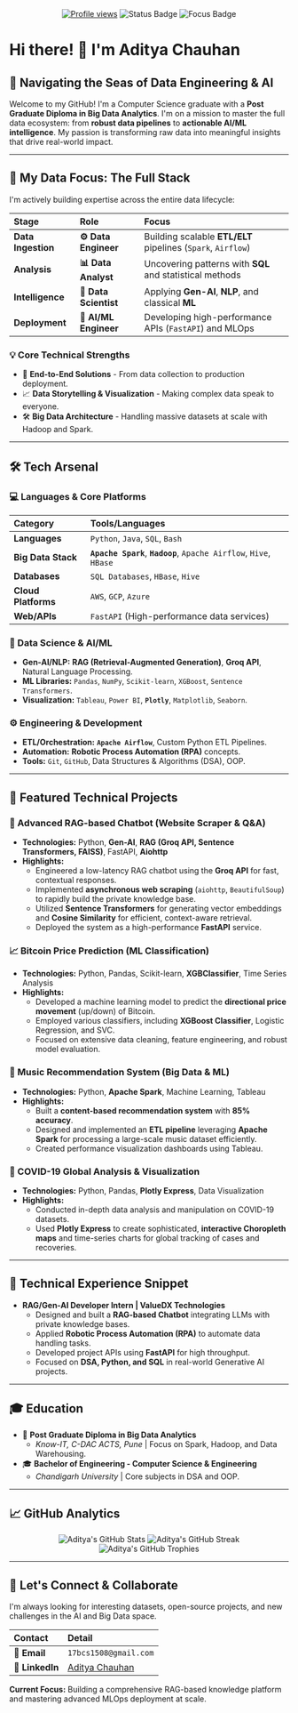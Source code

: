 <div align="center">
    <a href="https://github.com/Aditya-git-rajya"><img src="https://komarev.com/ghpvc/?username=Aditya-git-rajya&style=flat-square&color=blue" alt="Profile views"></a>
    <img src="https://img.shields.io/badge/Status-Seeking%20Data%20Role-0077B6?style=flat-square&logo=linkedin" alt="Status Badge">
    <img src="https://img.shields.io/badge/Focus-GenAI%20%7C%20BigData-2A9D8F?style=flat-square" alt="Focus Badge">
</div>

# Hi there! 👋 I'm Aditya Chauhan

## 🌊 Navigating the Seas of Data Engineering & AI

Welcome to my GitHub! I'm a Computer Science graduate with a **Post Graduate Diploma in Big Data Analytics**. I'm on a mission to master the full data ecosystem: from **robust data pipelines** to **actionable AI/ML intelligence**. My passion is transforming raw data into meaningful insights that drive real-world impact.

---

## 🎯 My Data Focus: The Full Stack

I'm actively building expertise across the entire data lifecycle:

| Stage | Role | Focus |
| :--- | :--- | :--- |
| **Data Ingestion** | **⚙️ Data Engineer** | Building scalable **ETL/ELT** pipelines (`Spark`, `Airflow`) |
| **Analysis** | **📊 Data Analyst** | Uncovering patterns with **SQL** and statistical methods |
| **Intelligence** | **🔬 Data Scientist** | Applying **Gen-AI**, **NLP**, and classical **ML** |
| **Deployment** | **🤖 AI/ML Engineer** | Developing high-performance APIs (`FastAPI`) and MLOps |

### 💡 Core Technical Strengths
* 🚀 **End-to-End Solutions** - From data collection to production deployment.
* 📈 **Data Storytelling & Visualization** - Making complex data speak to everyone.
* 🛠️ **Big Data Architecture** - Handling massive datasets at scale with Hadoop and Spark.

---

## 🛠️ Tech Arsenal

### 💻 Languages & Core Platforms
| Category | Tools/Languages |
| :--- | :--- |
| **Languages** | `Python`, `Java`, `SQL`, `Bash` |
| **Big Data Stack** | **`Apache Spark`**, **`Hadoop`**, `Apache Airflow`, `Hive`, `HBase` |
| **Databases** | `SQL Databases`, `HBase`, `Hive` |
| **Cloud Platforms** | `AWS`, `GCP`, `Azure` |
| **Web/APIs** | `FastAPI` (High-performance data services) |

### 🤖 Data Science & AI/ML
* **Gen-AI/NLP:** **RAG (Retrieval-Augmented Generation)**, **Groq API**, Natural Language Processing.
* **ML Libraries:** `Pandas`, `NumPy`, `Scikit-learn`, `XGBoost`, `Sentence Transformers`.
* **Visualization:** `Tableau`, `Power BI`, **`Plotly`**, `Matplotlib`, `Seaborn`.

### ⚙️ Engineering & Development
* **ETL/Orchestration:** **`Apache Airflow`**, Custom Python ETL Pipelines.
* **Automation:** **Robotic Process Automation (RPA)** concepts.
* **Tools:** `Git`, `GitHub`, Data Structures & Algorithms (DSA), OOP.

---

## 🌟 Featured Technical Projects

### 🤖 Advanced RAG-based Chatbot (Website Scraper & Q&A)
* **Technologies:** Python, **Gen-AI**, **RAG (Groq API, Sentence Transformers, FAISS)**, FastAPI, **Aiohttp**
* **Highlights:**
    * Engineered a low-latency RAG chatbot using the **Groq API** for fast, contextual responses.
    * Implemented **asynchronous web scraping** (`aiohttp`, `BeautifulSoup`) to rapidly build the private knowledge base.
    * Utilized **Sentence Transformers** for generating vector embeddings and **Cosine Similarity** for efficient, context-aware retrieval.
    * Deployed the system as a high-performance **FastAPI** service.

### 📈 Bitcoin Price Prediction (ML Classification)
* **Technologies:** Python, Pandas, Scikit-learn, **XGBClassifier**, Time Series Analysis
* **Highlights:**
    * Developed a machine learning model to predict the **directional price movement** (up/down) of Bitcoin.
    * Employed various classifiers, including **XGBoost Classifier**, Logistic Regression, and SVC.
    * Focused on extensive data cleaning, feature engineering, and robust model evaluation.

### 🎵 Music Recommendation System (Big Data & ML)
* **Technologies:** Python, **Apache Spark**, Machine Learning, Tableau
* **Highlights:**
    * Built a **content-based recommendation system** with **85% accuracy**.
    * Designed and implemented an **ETL pipeline** leveraging **Apache Spark** for processing a large-scale music dataset efficiently.
    * Created performance visualization dashboards using Tableau.

### 🦠 COVID-19 Global Analysis & Visualization
* **Technologies:** Python, Pandas, **Plotly Express**, Data Visualization
* **Highlights:**
    * Conducted in-depth data analysis and manipulation on COVID-19 datasets.
    * Used **Plotly Express** to create sophisticated, **interactive Choropleth maps** and time-series charts for global tracking of cases and recoveries.

---

## 💼 Technical Experience Snippet

* **RAG/Gen-AI Developer Intern | ValueDX Technologies**
    * Designed and built a **RAG-based Chatbot** integrating LLMs with private knowledge bases.
    * Applied **Robotic Process Automation (RPA)** to automate data handling tasks.
    * Developed project APIs using **FastAPI** for high throughput.
    * Focused on **DSA, Python, and SQL** in real-world Generative AI projects.

---

## 🎓 Education

* 🎯 **Post Graduate Diploma in Big Data Analytics**
    * *Know-IT, C-DAC ACTS, Pune* | Focus on Spark, Hadoop, and Data Warehousing.
* 🎓 **Bachelor of Engineering - Computer Science & Engineering**
    * *Chandigarh University* | Core subjects in DSA and OOP.

---

## 📈 GitHub Analytics

<div align="center">
    <img src="https://github-readme-stats.vercel.app/api?username=Aditya-git-rajya&show_icons=true&theme=buefy&count_private=true" alt="Aditya's GitHub Stats" />
    <img src="https://github-readme-streak-stats.herokuapp.com/?user=Aditya-git-rajya&theme=buefy" alt="Aditya's GitHub Streak" />
    <img src="https://github-profile-trophy.vercel.app/?username=Aditya-git-rajya&theme=flat&no-bg=true" alt="Aditya's GitHub Trophies" />
</div>

---

## 🤝 Let's Connect & Collaborate

I'm always looking for interesting datasets, open-source projects, and new challenges in the AI and Big Data space.

| Contact | Detail |
| :--- | :--- |
| 📧 **Email** | `17bcs1508@gmail.com` |
| 💼 **LinkedIn** | [Aditya Chauhan](https://www.linkedin.com/in/aditya-chauhan-your-profile-url) |

**Current Focus:** Building a comprehensive RAG-based knowledge platform and mastering advanced MLOps deployment at scale.
